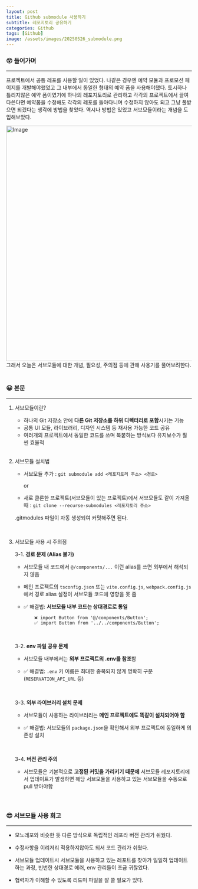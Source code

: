 ```yaml
---
layout: post
title: Github submodule 사용하기
subtitle: 레포지토리 공유하기
categories: Github
tags: [Github]
image: /assets/images/20250526_submodule.png
---
```


### 😵 들어가며

---

프로젝트에서 공통 레포를 사용할 일이 있었다. 나같은 경우엔 예약 모듈과 프로모션 페이지를 개발해야했었고 그 내부에서 동일한 형태의 예약 폼을 사용해야했다. 토시하나 틀리지않은 예약 폼이였기에 하나의 레포지토리로 관리하고 각각의 프로젝트에서 끌여다쓴다면 예약폼을 수정해도 각각의 레포를 돌아다니며 수정하지 않아도 되고 그냥 풀받으면 되겠다는 생각에 방법을 찾았다. 역시나 방법은 있었고 서브모듈이라는 개념을 도입해보았다.

<img width="638" alt="Image" src="https://github.com/user-attachments/assets/71245893-4650-4b72-936b-32715a693fbf" />

<br/>
그래서 오늘은 서브모듈에 대한 개념, 필요성, 주의점 등에 관해 사용기를 풀어보려한다.

<br/>
<br/>

### 😀 본문

---

1.  서브모듈이란?

    - 하나의 Git 저장소 안에 **다른 Git 저장소를 하위 디렉터리로 포함**시키는 기능
    - 공통 UI 모듈, 라이브러리, 디자인 시스템 등 재사용 가능한 코드 공유
    - 여러개의 프로젝트에서 동일한 코드를 쓰며 복붙하는 방식보다 유지보수가 훨씬 효율적

    <br/>

2.  서브모듈 설치법

    - 서브모듈 추가 : `git submodule add <레포지토리 주소> <경로>`

      or

    - 새로 클론한 프로젝트(서브모듈이 있는 프로젝트)에서 서브모듈도 같이 가져올 때 : `git clone --recurse-submodules <레포지토리 주소>`

    .gitmodules 파일이 자동 생성되여 커밋해주면 된다.

      <br/>

3.  서브모듈 사용 시 주의점

    3-1. **경로 문제 (Alias 불가)**

    - 서브모듈 내 코드에서 `@/components/...` 이런 alias를 쓰면 외부에서 해석되지 않음

    - 메인 프로젝트의 `tsconfig.json` 또는 `vite.config.js`, `webpack.config.js`에서 경로 alias 설정이 서브모듈 코드에 영향을 못 줌

    - ✅ 해결법: **서브모듈 내부 코드는 상대경로로 통일**

      ```
          ❌ import Button from '@/components/Button';
          ✅ import Button from '../../components/Button';
      ```

      <br/>

    3-2. **env 파일 공유 문제**

    - 서브모듈 내부에서는 **외부 프로젝트의 .env를 참조**함
    - ✅ 해결법: `.env` 키 이름은 최대한 중복되지 않게 명확히 구분 (`RESERVATION_API_URL` 등)

      <br/>

    3-3. **외부 라이브러리 설치 문제**

    - 서브모듈이 사용하는 라이브러리는 **메인 프로젝트에도 똑같이 설치되어야 함**

    - ✅ 해결법: 서브모듈의 `package.json`을 확인해서 외부 프로젝트에 동일하게 의존성 설치

      <br/>

    3-4. **버전 관리 주의**

    - 서브모듈은 기본적으로 **고정된 커밋을 가리키기 때문에** 서브모듈 레포지토리에서 업데이트가 발생하면 해당 서브모듈을 사용하고 있는 서브모듈을 수동으로 pull 받아야함

    <br/>
    <br/>

### 😎 서브모듈 사용 회고

---

- 모노레포와 비슷한 듯 다른 방식으로 독립적인 레포라 버전 관리가 쉬웠다.

- 수정사항을 이리저리 적용하지않아도 되서 코드 관리가 쉬웠다.
- 서브모듈 업데이트시 서브모듈을 사용하고 있는 레포트를 찾아가 일일히 업데이트하는 과정, 빈번한 상대경로 에러, env 관리들이 조금 귀찮았다.
- 협력자가 이해할 수 있도록 리드미 파일을 잘 쓸 필요가 있다.

   <br/>
